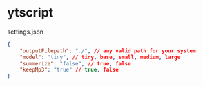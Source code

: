 # ytscript

settings.json
```json
{
    "outputFilepath": "./", // any valid path for your system
    "model": "tiny", // tiny, base, small, medium, large
    "summerize": "false", // true, false
    "keepMp3": "true" // true, false
}
```